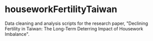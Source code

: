 # houseworkFertilityTaiwan
Data cleaning and analysis scripts for the research paper, "Declining Fertility in Taiwan: The Long-Term Deterring Impact of Housework Imbalance".
